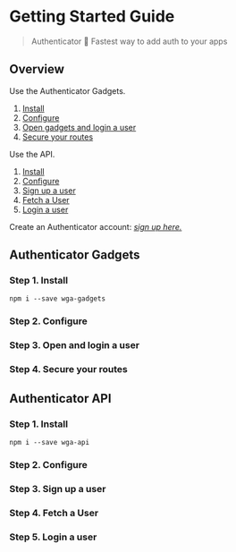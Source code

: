 # Getting Started Guide

> Authenticator 🏇 Fastest way to add auth to your apps

## Overview

Use the Authenticator Gadgets.

1. [Install]('#')
2. [Configure]('#')
3. [Open gadgets and login a user]('#')
4. [Secure your routes]('#')

Use the API.

1. [Install]('#')
2. [Configure]('#')
3. [Sign up a user]('#')
4. [Fetch a User]('#')
5. [Login a user]('#')

Create an Authenticator account: *[sign up here.](https://wga.windowgadgets.io)*

## Authenticator Gadgets

### Step 1. Install

``` shell
npm i --save wga-gadgets
```

### Step 2. Configure

### Step 3. Open and login a user

### Step 4. Secure your routes

## Authenticator API

### Step 1. Install

``` shell
npm i --save wga-api
```

### Step 2. Configure

### Step 3. Sign up a user

### Step 4. Fetch a User

### Step 5. Login a user
